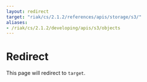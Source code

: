```yaml
---
layout: redirect
target: "riak/cs/2.1.2/references/apis/storage/s3/"
aliases:
- /riak/cs/2.1.2/developing/apis/s3/objects
---
```


# Redirect

This page will redirect to `target`.
